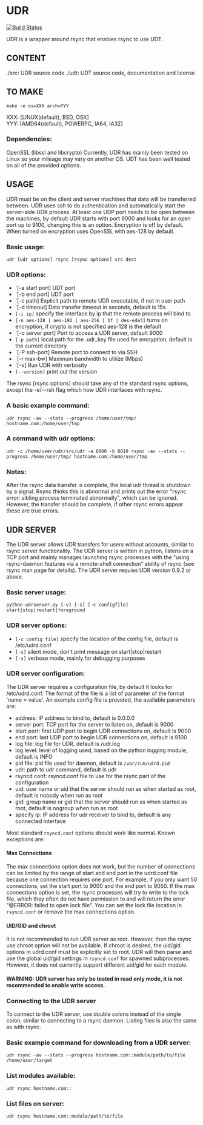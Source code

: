UDR
===

[![Build Status](https://travis-ci.org/LabAdvComp/UDR.svg?branch=master)](https://travis-ci.org/LabAdvComp/UDR)

UDR is a wrapper around rsync that enables rsync to use UDT.

CONTENT
-------
./src:     UDR source code
./udt:	   UDT source code, documentation and license

TO MAKE
-------
    make -e os=XXX arch=YYY

XXX: [LINUX(default), BSD, OSX]   
YYY: [AMD64(default), POWERPC, IA64, IA32]  

### Dependencies:
OpenSSL (libssl and libcrypto)
Currently, UDR has mainly been tested on Linux so your mileage may vary on another OS. UDT has been well tested on all of the provided options.

USAGE
------
UDR must be on the client and server machines that data will be transferred between. UDR uses ssh to do authentication and automatically start the server-side UDR process. At least one UDP port needs to be open between the machines, by default UDR starts with port 9000 and looks for an open port up to 9100, changing this is an option. Encryption is off by default. When turned on encryption uses OpenSSL with aes-128 by default.

### Basic usage:
    udr [udr options] rsync [rsync options] src dest

### UDR options:

- `[-a start port] UDT port
- `[-b end port] UDT port
- `[-c path] Explicit path to remote UDR executable, if not in user path
- `[-d timeout] Data transfer timeout in seconds, default is 15s
- `[-i ip]` specify the interface by ip that the remote process will bind to
- `[-n aes-128 | aes-192 | aes-256 | bf | des-ede3]` turns on encryption, if crypto is not specified aes-128 is the default
- `[-o server port] Port to access a UDR server, default 9000
- `[-p path]` local path for the .udr_key file used for encryption, default is the current directory
- `[-P ssh-port] Remote port to connect to via SSH
- `[-r max-bw] Maximum bandwidth to utilize (Mbps)
- `[-v] Run UDR with verbosity
- `[--version]` print out the version

The rsync [rsync options] should take any of the standard rsync options, except the -e/--rsh flag which how UDR interfaces with rsync.

### A basic example command:
    udr rsync -av --stats --progress /home/user/tmp/ hostname.com:/home/user/tmp

### A command with udr options:
    udr -c /home/user/udr/src/udr -a 8000 -b 8010 rsync -av --stats --progress /home/user/tmp/ hostname.com:/home/user/tmp

### Notes:
After the rsync data transfer is complete, the local udr thread is shutdown by a signal. Rsync thinks this is abnormal and prints out the error "rsync error: sibling process terminated abnormally", which can be ignored. However, the transfer should be complete, if other rsync errors appear these are true errors.

UDR SERVER
----------
The UDR server allows UDR transfers for users without accounts, similar to rsync server functionality. The UDR server is written in python, listens on a TCP port and mainly manages launching rsync processes with the "using rsync-daemon features via a remote-shell connection" ability of rsync (see rsync man page for details). The UDR server requies UDR version 0.9.2 or above.

### Basic server usage:
    python udrserver.py [-v] [-s] [-c configfile] start|stop|restart|foreground

### UDR server options:
- `[-c config file]` specify the location of the config file, default is /etc/udrd.conf
- `[-s]` silent mode, don't print message on start|stop|restart
- `[-v]` verbose mode, mainly for debugging purposes

### UDR server configuration:
The UDR server requires a configuration file, by default it looks for /etc/udrd.conf. The format of the file is a list of parameter of the format 'name = value'. An example config file is provided, the available parameters are:

- address: IP address to bind to, default is 0.0.0.0
- server port: TCP port for the server to listen on, default is 9000
- start port: first UDP port to begin UDR connections on, default is 9000
- end port: last UDP port to begin UDR connections on, default is 9100
- log file: log file for UDR, default is <current working dir>/udr.log
- log level: level of logging used, based on the python logging module, default is INFO
- pid file: pid file used for daemon, default is `/var/run/udrd.pid`
- udr: path to udr command, default is udr
- rsyncd conf: rsyncd.conf file to use for the rsync part of the configuration
- uid: user name or uid that the server should run as when started as root, default is nobody when run as root
- gid: group name or gid that the server should run as when started as root, default is nogroup when run as root
- specify ip: IP address for udr receiver to bind to, default is any connected interface

Most standard `rsyncd.conf` options should work like normal. Known exceptions are:

#### Max Connections
The max connections option does not work, but the number of connections can be limited by the range of start and end port in the udrd.conf file because one connection requires one port. For example, if you only want 50 connections, set the start port to 9000 and the end port to 9050. If the max connections option is set, the rsync processes will try to write to the lock file, which they often do not have permission to and will return the error "@ERROR: failed to open lock file". You can set the lock file location in `rsyncd.conf` or remove the max connections option.

#### UID/GID and chroot
It is not recommended to run UDR server as root. However, then the rsync use chroot option will not be available. If chroot is desired, the uid/gid options in udrd.conf must be explicitly set to root. UDR will then parse and use the global uid/gid settings in `rsyncd.conf` for spawned subprocesses. However, it does not currently support different uid/gid for each module.

#### WARNING: UDR server has only be tested in read only mode, it is not recommended to enable write access.

### Connecting to the UDR server
To connect to the UDR server, use double colons instead of the single colon, similar to connecting to a rsync daemon. Listing files is also the same as with rsync.

### Basic example command for downloading from a UDR server:
    udr rsync -av --stats --progress hostname.com::module/path/to/file /home/user/target

### List modules available:
    udr rsync hostname.com::

### List files on server:
    udr rsync hostname.com::module/path/to/file
